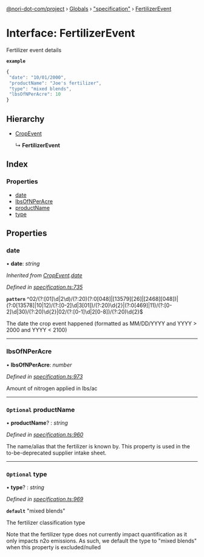 [@nori-dot-com/project](../README.md) › [Globals](../globals.md) › ["specification"](../modules/_specification_.md) › [FertilizerEvent](_specification_.fertilizerevent.md)

# Interface: FertilizerEvent

Fertilizer event details

**`example`** 

```js
{
 "date": "10/01/2000",
 "productName": "Joe's fertilizer",
 "type": "mixed blends",
 "lbsOfNPerAcre": 10
}
```

## Hierarchy

* [CropEvent](_specification_.cropevent.md)

  ↳ **FertilizerEvent**

## Index

### Properties

* [date](_specification_.fertilizerevent.md#date)
* [lbsOfNPerAcre](_specification_.fertilizerevent.md#lbsofnperacre)
* [productName](_specification_.fertilizerevent.md#optional-productname)
* [type](_specification_.fertilizerevent.md#optional-type)

## Properties

###  date

• **date**: *string*

*Inherited from [CropEvent](_specification_.cropevent.md).[date](_specification_.cropevent.md#date)*

*Defined in [specification.ts:735](https://github.com/nori-dot-eco/nori-dot-com/blob/3e2e111/packages/project/src/specification.ts#L735)*

**`pattern`** ^02\/(?:[01]\d|2\d)\/(?:20)(?:0[048]|[13579][26]|[2468][048])|(?:0[13578]|10|12)\/(?:[0-2]\d|3[01])\/(?:20)\d{2}|(?:0[469]|11)\/(?:[0-2]\d|30)\/(?:20)\d{2}|02\/(?:[0-1]\d|2[0-8])\/(?:20)\d{2}$

The date the crop event happened (formatted as MM/DD/YYYY and YYYY > 2000 and YYYY < 2100)

___

###  lbsOfNPerAcre

• **lbsOfNPerAcre**: *number*

*Defined in [specification.ts:973](https://github.com/nori-dot-eco/nori-dot-com/blob/3e2e111/packages/project/src/specification.ts#L973)*

Amount of nitrogen applied in lbs/ac

___

### `Optional` productName

• **productName**? : *string*

*Defined in [specification.ts:960](https://github.com/nori-dot-eco/nori-dot-com/blob/3e2e111/packages/project/src/specification.ts#L960)*

The name/alias that the fertilizer is known by. This property is used in the to-be-deprecated supplier intake sheet.

___

### `Optional` type

• **type**? : *string*

*Defined in [specification.ts:969](https://github.com/nori-dot-eco/nori-dot-com/blob/3e2e111/packages/project/src/specification.ts#L969)*

**`default`** "mixed blends"

The fertilizer classification type

Note that the fertilizer type does not currently impact quantification as it only impacts n2o emissions. As such, we default the type to "mixed blends" when this property is excluded/nulled

